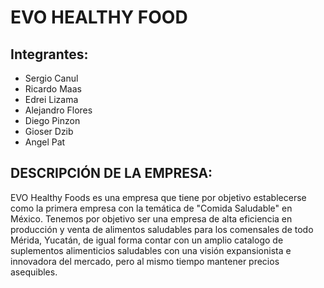 # EVO HEALTHY FOOD
## Integrantes:
* Sergio Canul
* Ricardo Maas
* Edrei Lizama
* Alejandro Flores
* Diego Pinzon
* Gioser Dzib
* Angel Pat
## DESCRIPCIÓN DE LA EMPRESA:
EVO Healthy Foods es una empresa que tiene por objetivo establecerse como la primera empresa con la temática de "Comida Saludable" en México. 
Tenemos por objetivo ser una empresa de alta eficiencia en producción y venta de alimentos saludables para los comensales de todo Mérida, Yucatán,
de igual forma contar con un amplio catalogo de suplementos alimenticios saludables con una visión expansionista e innovadora del mercado, 
pero al mismo tiempo mantener precios asequibles.


